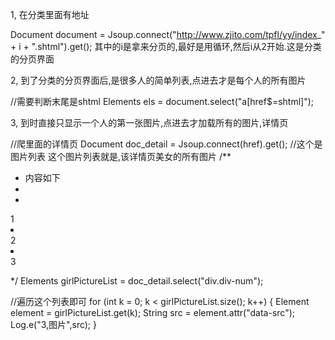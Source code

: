 1, 在分类里面有地址

Document document = Jsoup.connect("http://www.zjito.com/tpfl/yy/index_" + i +
                                ".shtml").get();
其中的i是拿来分页的,最好是用循环,然后i从2开始.这是分类的分页界面
                     
2, 到了分类的分页界面后,是很多人的简单列表,点进去才是每个人的所有图片

//需要判断末尾是shtml
 Elements els = document.select("a[href$=shtml]");
 
3, 到时直接只显示一个人的第一张图片,点进去才加载所有的图片,详情页

//爬里面的详情页
Document doc_detail = Jsoup.connect(href).get();
//这个是图片列表  这个图片列表就是,该详情页美女的所有图片
/**
 * 内容如下
 * <li class="">
 <div class="div-img">
 <div class="div-num" data-src="http://www.zjito.com/upload/resources/image/2016/8/13/b33c6c79-b89e-44b2-baf1-469c4676c5a1_720x1500.jpg?1483474821000">1</div>
 </div>
 </li>
 <li class="">
 <div class="div-img">
 <div class="div-num" data-src="http://www.zjito.com/upload/resources/image/2016/8/13/5181232e-f9a0-488d-b11d-fb4cfb63e26e_720x1500.jpg?1483474821000">2</div>
 </div>
 </li>
 <li class="">
 <div class="div-img">
 <div class="div-num" data-src="http://www.zjito.com/upload/resources/image/2016/8/13/8e8a3275-44c2-477a-98ee-723a2290ed68_720x1500.jpg?1483474716000">3</div>
 </div>
 </li>

 */
Elements girlPictureList = doc_detail.select("div.div-num");

//遍历这个列表即可
for (int k = 0; k < girlPictureList.size(); k++) {
    Element element = girlPictureList.get(k);
    String src = element.attr("data-src");
    Log.e("3,图片",src);
}


                     
                     
                     